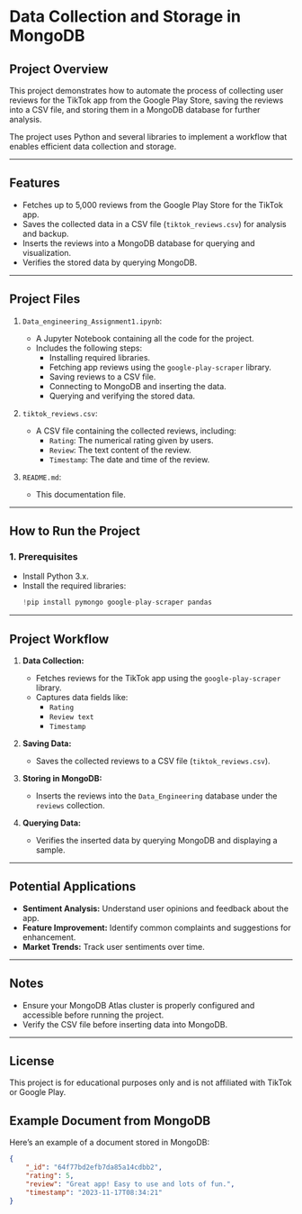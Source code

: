 # Data Collection and Storage in MongoDB

## **Project Overview**
This project demonstrates how to automate the process of collecting user reviews for the TikTok app from the Google Play Store, saving the reviews into a CSV file, and storing them in a MongoDB database for further analysis. 

The project uses Python and several libraries to implement a workflow that enables efficient data collection and storage.

---

## **Features**
- Fetches up to 5,000 reviews from the Google Play Store for the TikTok app.
- Saves the collected data in a CSV file (`tiktok_reviews.csv`) for analysis and backup.
- Inserts the reviews into a MongoDB database for querying and visualization.
- Verifies the stored data by querying MongoDB.

---

## **Project Files**
1. `Data_engineering_Assignment1.ipynb`: 
   - A Jupyter Notebook containing all the code for the project.
   - Includes the following steps:
     - Installing required libraries.
     - Fetching app reviews using the `google-play-scraper` library.
     - Saving reviews to a CSV file.
     - Connecting to MongoDB and inserting the data.
     - Querying and verifying the stored data.

2. `tiktok_reviews.csv`: 
   - A CSV file containing the collected reviews, including:
     - `Rating`: The numerical rating given by users.
     - `Review`: The text content of the review.
     - `Timestamp`: The date and time of the review.

3. `README.md`: 
   - This documentation file.

---

## **How to Run the Project**

### **1. Prerequisites**
- Install Python 3.x.
- Install the required libraries:
  ```python
  !pip install pymongo google-play-scraper pandas


---
## **Project Workflow**

1. **Data Collection:**
   - Fetches reviews for the TikTok app using the `google-play-scraper` library.
   - Captures data fields like:
     - `Rating`
     - `Review text`
     - `Timestamp`

2. **Saving Data:**
   - Saves the collected reviews to a CSV file (`tiktok_reviews.csv`).

3. **Storing in MongoDB:**
   - Inserts the reviews into the `Data_Engineering` database under the `reviews` collection.

4. **Querying Data:**
   - Verifies the inserted data by querying MongoDB and displaying a sample.

---
## **Potential Applications**
- **Sentiment Analysis:** Understand user opinions and feedback about the app.
- **Feature Improvement:** Identify common complaints and suggestions for enhancement.
- **Market Trends:** Track user sentiments over time.

---

## **Notes**
- Ensure your MongoDB Atlas cluster is properly configured and accessible before running the project.
- Verify the CSV file before inserting data into MongoDB.

---

## **License**
This project is for educational purposes only and is not affiliated with TikTok or Google Play.
## **Example Document from MongoDB**

Here’s an example of a document stored in MongoDB:
```json
{
    "_id": "64f77bd2efb7da85a14cdbb2",
    "rating": 5,
    "review": "Great app! Easy to use and lots of fun.",
    "timestamp": "2023-11-17T08:34:21"
}



